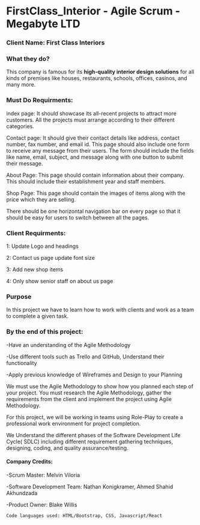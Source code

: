 # FirstClass_Interior - Agile Scrum - Megabyte LTD

### Client Name: First Class Interiors

### What they do?
This company is famous for its **high-quality interior design solutions** for all kinds of
premises like houses, restaurants, schools, offices, casinos, and many more.

### Must Do Requirments:

index page: 
It should showcase its all-recent projects to attract more customers. All the projects must arrange according to their different categories.

Contact page: 
It should give their contact details like address, contact number, fax number, and email id. 
This page should also include one form to receive any message from their users. 
The form should include the fields like name, email, subject, and message along with one button to submit their message.

About Page: 
This page should contain information about their company. This should include their establishment year and staff members.

Shop Page:
This page should contain the images of items along with the price which they are selling.

There should be one horizontal navigation bar on every page so that it should be easy for users to switch between all the pages.

### Client Requirments:
1: Update Logo and headings 

2: Contact us page update font size

3: Add new shop items 

4: Only show senior staff on about us page

### Purpose

In this project we have to learn how to work with clients and work as a team to complete a given task.


### By the end of this project: 

-Have an understanding of the Agile Methodology

-Use different tools such as Trello and GitHub, Understand their functionality

-Apply previous knowledge of Wireframes and Design to your Planning

We must use the Agile Methodology to show how you planned each step of your project. You must research the Agile Methodology, gather the requirements from the client and implement the project using Agile Methodology. 

For this project, we will be working in teams using Role-Play to create a professional work environment for project completion. 

We Understand the different phases of the Software Development Life Cycle( SDLC) including different requirement gathering techniques, designing, coding, and quality assurance/testing. 

#### Company Credits:

-Scrum Master: Melvin Viloria

-Software Development Team: Nathan Konigkramer, Ahmed Shahid Akhundzada

-Product Owner: Blake Willis

`Code languages used: HTML/Bootstrap, CSS, Javascript/React`
